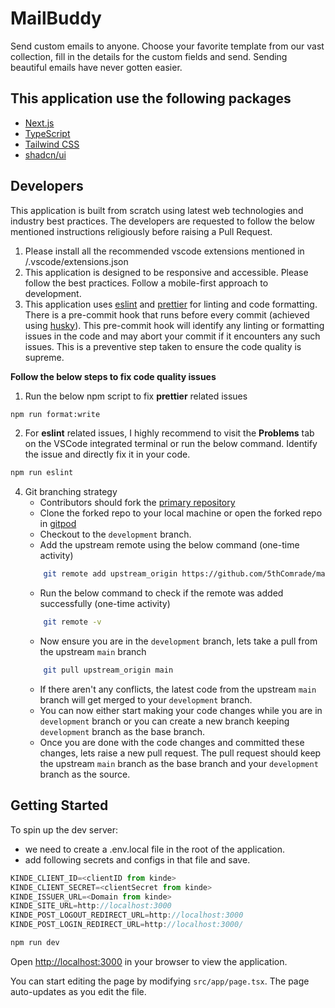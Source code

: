 # MailBuddy

Send custom emails to anyone. Choose your favorite template from our vast collection, fill in the details for the custom fields and send. Sending beautiful emails have never gotten easier.

## This application use the following packages

- [Next.js](https://nextjs.org/)
- [TypeScript](https://www.typescriptlang.org/)
- [Tailwind CSS](https://tailwindcss.com/)
- [shadcn/ui](https://ui.shadcn.com/)

## Developers

This application is built from scratch using latest web technologies and industry best practices. The developers are requested to follow the below mentioned instructions religiously before raising a Pull Request.

1. Please install all the recommended vscode extensions mentioned in /.vscode/extensions.json
2. This application is designed to be responsive and accessible. Please follow the best practices. Follow a mobile-first approach to development.
3. This application uses [eslint](https://eslint.org/) and [prettier](https://prettier.io/) for linting and code formatting.
   There is a pre-commit hook that runs before every commit (achieved using [husky](https://typicode.github.io/husky/)). This pre-commit hook will identify any linting or formatting issues in the code and may abort your commit if it encounters any such issues. This is a preventive step taken to ensure the code quality is supreme.

**Follow the below steps to fix code quality issues**

1. Run the below npm script to fix **prettier** related issues

```bash
npm run format:write
```

2. For **eslint** related issues, I highly recommend to visit the **Problems** tab on the VSCode integrated terminal or run the below command. Identify the issue and directly fix it in your code.

```bash
npm run eslint
```

4. Git branching strategy
   - Contributors should fork the [primary repository](https://github.com/5thComrade/mailbuddy)
   - Clone the forked repo to your local machine or open the forked repo in [gitpod](https://www.gitpod.io/)
   - Checkout to the `development` branch.
   - Add the upstream remote using the below command (one-time activity)
   ```sh
       git remote add upstream_origin https://github.com/5thComrade/mailbuddy.git
   ```
   - Run the below command to check if the remote was added successfully (one-time activity)
   ```sh
       git remote -v
   ```
   - Now ensure you are in the `development` branch, lets take a pull from the upstream `main` branch
   ```sh
       git pull upstream_origin main
   ```
   - If there aren't any conflicts, the latest code from the upstream `main` branch will get merged to your `development` branch.
   - You can now either start making your code changes while you are in `development` branch or you can create a new branch keeping `development` branch as the base branch.
   - Once you are done with the code changes and committed these changes, lets raise a new pull request. The pull request should keep the upstream `main` branch as the base branch and your `development` branch as the source.

## Getting Started

To spin up the dev server:

- we need to create a .env.local file in the root of the application.
- add following secrets and configs in that file and save.

```js
KINDE_CLIENT_ID=<clientID from kinde>
KINDE_CLIENT_SECRET=<clientSecret from kinde>
KINDE_ISSUER_URL=<Domain from kinde>
KINDE_SITE_URL=http://localhost:3000
KINDE_POST_LOGOUT_REDIRECT_URL=http://localhost:3000
KINDE_POST_LOGIN_REDIRECT_URL=http://localhost:3000/
```

```bash
npm run dev
```

Open [http://localhost:3000](http://localhost:3000) in your browser to view the application.

You can start editing the page by modifying `src/app/page.tsx`. The page auto-updates as you edit the file.
